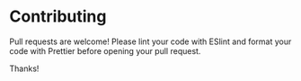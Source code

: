 # Contributing

Pull requests are welcome! Please lint your code with ESlint and format your code with Prettier before opening your pull request.

Thanks!

